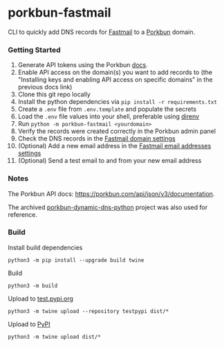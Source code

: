 # porkbun-fastmail

CLI to quickly add DNS records for [Fastmail](https://fastmail.com) to a [Porkbun](https://porkbun.com) domain.

### Getting Started

1. Generate API tokens using the Porkbun [docs](https://kb.porkbun.com/article/190-getting-started-with-the-porkbun-api).
2. Enable API access on the domain(s) you want to add records to (the "Installing keys and enabling API access on specific domains" in the previous docs link)
3. Clone this git repo locally
4. Install the python dependencies via `pip install -r requirements.txt`
5. Create a `.env` file from `.env.template` and populate the secrets
6. Load the `.env` file values into your shell, preferable using [direnv](https://direnv.net/)
7. Run `python -m porkbun-fastmail <yourdomain>`
8. Verify the records were created correctly in the Porkbun admin panel
9. Check the DNS records in the [Fastmail domain settings](https://app.fastmail.com/settings/domains)
10. (Optional) Add a new email address in the [Fastmail email addresses settings](https://app.fastmail.com/settings/addresses)
11. (Optional) Send a test email to and from your new email address

### Notes
The Porkbun API docs: https://porkbun.com/api/json/v3/documentation.

The archived [porkbun-dynamic-dns-python](https://github.com/porkbundomains/porkbun-dynamic-dns-python/) project was also used for reference.

### Build

Install build dependencies

```shell
python3 -m pip install --upgrade build twine
```

Build

```shell
python3 -m build
```

Upload to [test.pypi.org](https://test.pypi.org)

```shell
python3 -m twine upload --repository testpypi dist/*
```

Upload to [PyPI](https://pypi.org)

```shell
python3 -m twine upload dist/*
```
